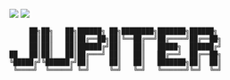 [![](https://img.shields.io/badge/Mozilla%20Public%20License-2.0-rgb(27%2C181%2C214))](https://www.mozilla.org/en-US/MPL/2.0/)
[![](https://img.shields.io/badge/BLOG-OFFSAYING-%23d40749)](https://offsaying.github.io)
```
     ██╗██╗   ██╗██████╗ ██╗████████╗███████╗██████╗ 
     ██║██║   ██║██╔══██╗██║╚══██╔══╝██╔════╝██╔══██╗
     ██║██║   ██║██████╔╝██║   ██║   █████╗  ██████╔╝
██   ██║██║   ██║██╔═══╝ ██║   ██║   ██╔══╝  ██╔══██╗
╚█████╔╝╚██████╔╝██║     ██║   ██║   ███████╗██║  ██║
 ╚════╝  ╚═════╝ ╚═╝     ╚═╝   ╚═╝   ╚══════╝╚═╝  ╚═╝
                                                     
```
